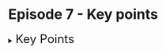 # Episode 7 - Key points

<details><summary><font size=5>Key Points </font></summary>

  - ### Every HTML element has a default display value, depending on what type of element it is.

  - ### There are two display values: block and inline.

  - ### `Block level elements` : <font size=3>A block-level element always -
      - #### starts on a new line
      -	#### the browsers automatically add some space (a margin) before and after the element.
      -	#### takes up the full width available (stretches out to the left and right as far as it can).
      </font>

  - ### Commonly used block elements are : 
    ```
    <div>	  <p>		<pre> 	<hr>	<h1>-<h6> 	<li>	<ol>	<ul>	<form>	<header>	<footer>	<table>		<nav>	  <section>	  <video>  <fieldset>
    ```

  - ### `Inline elements` : <font size=3>An inline element -
      - #### does not start on a new line.
      -	#### only takes up as much width as necessary.
      </font>

  - ### Commonly used inline elements are : 
    ```
    <a>		<b>		<br>	<button>	<i>		<img>	<input>		<label>		<q>		<script>	<select>	<small>		<span>		<strong> 	<sub>	<sup>	<textarea>	<abbr>	<code>
    ```

  - ## `NOTE` : <font size=3>An inline element cannot contain a block-level element! </font>
  
</details>